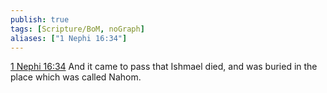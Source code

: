 ```yaml
---
publish: true
tags: [Scripture/BoM, noGraph]
aliases: ["1 Nephi 16:34"]
---
```

[1 Nephi 16:34](https://churchofjesuschrist.org/study/scriptures/bofm/1-ne/16?lang=eng&id=p34#p34) And it came to pass that Ishmael died, and was buried in the place which was called Nahom.
